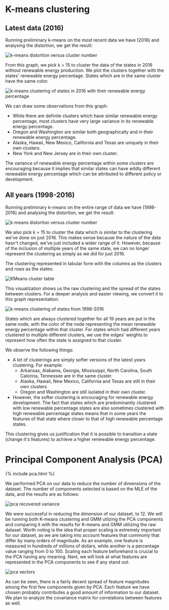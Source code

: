 # K-means clustering
## Latest data (2016)
Running preliminary k-means on the most recent data we have (2016) and analysing the distortion, we get the result:

![k-means distortion versus cluster number](./images/kmeans/states_latest_year_elbow.svg)

From this graph, we pick k = 15 to cluster the data of the states in 2016 without renewable energy production. We plot the clusters together with the states' renewable energy percentage. States which are in the same cluster have the same color.

![k-means clustering of states in 2016 with their renewable energy percentage](./images/kmeans/latest_year_clustering.svg)

We can draw some observations from this graph:
- While there are definite clusters which have similar renewable energy percentage, most clusters have very large variance
in its renewable energy percentage.
- Oregon and Washington are similar both geographically and in their renewable energy percentage.
- Alaska, Hawaii, New Mexico, California and Texas are uniquely in their own clusters.
- New York and New Jersey are in their own cluster.

The variance of renewable energy percentage within some clusters are encouraging because it implies that similar states can have wildly different renewable energy percentage which can be attributed to different policy or development.

## All years (1998-2016)
Running preliminary k-means on the entire range of data we have (1998-2016) and analysing the distortion, we get the result:

![k-means distortion versus cluster number](./images/kmeans/states_all_years_elbow.svg)

We also pick k = 15 to cluster the data which is similar to the clustering we've done on just 2016. This makes sense because the nature of the data hasn't changed, we've just included a wider range of it. However, because of the inclusion of multiple years of the same state, we can no longer represent the clustering as simply as we did for just 2016.

The clustering represented in tabular form with the columns as the clusters and rows as the states:

![KMeans cluster table](./images/kmeans/kmeans_cluster_table.jpg)

This visualization shows us the raw clustering and the spread of the states between clusters. For a deeper analysis and easier viewing, we convert it to this graph representation:

![k-means clustering of states from 1998-2016](./images/kmeans/all_years_clustering.svg)

States which are always clustered together for all 19 years are put in the same node, with the color of the node representing the mean renewable energy percentage within that cluster. For states which had different years clustered to multiple different clusters, we use the edges' weights to represent how often the state is assigned to that cluster.

We observe the following things:
- A lot of clusterings are simply softer versions of the latest years clustering. For example:
    + Arkansas, Alabama, Georgia, Mississippi, North Carolina, South Calorina, Tennessee are in the same cluster.
    + Alaska, Hawaii, New Mexico, California and Texas are still in their own clusters
    + Oregon and Washington are still isolated in their own cluster.
- However, the softer clustering is encouraging for renewable energy development. The fact that states which are predominantly clustered with low renewable percentage states are also sometimes clustered with high renewable percentage states means that in some years the features of that state where closer to that of high renewable percentage states.

This clustering gives us justification that it is possible to transition a state (change it's features) to achieve a higher renewable energy percentage.

# Principal Component Analysis (PCA)

{% include pca.html %}

We performed PCA on our data to reduce the number of dimensions of the dataset. The number of components selected is based on the MLE of the data, and the results are as follows:

![pca recovered variance](./images/pca/pca_recovered_variance_step.svg)

We were successful in reducing the dimension of our dataset, to 12. We will be running both K-means clustering and GMM utlizing the PCA components and comparing it with the results for K-means and GMM utilizing the raw dataset. Worth noting is the idea that proper scaling is extremely important for our dataset, as we are taking into account features that commonly that differ by many orders of magnitude. As an example, one feature is measured in hundreds of millions of dollars, while another is a percentage value ranging from 0 to 100. Scaling each feature beforehand is crucial to the PCA having any meaning. Next, we will look at what features are represented in the PCA components to see if any stand out:

![pca vectors](./images/pca/PCA_vectors_magnitude.png)

As can be seen, there is a fairly decent spread of feature magnitudes among the first few components given by PCA. Each feature we have chosen probably contributes a good amount of information to our dataset. We plan to analyze the covariance matrix for correlations between features as well.
